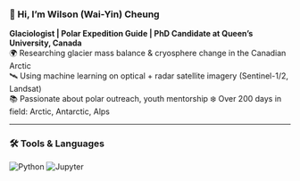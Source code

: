### 👋 Hi, I’m Wilson (Wai-Yin) Cheung

**Glaciologist | Polar Expedition Guide | PhD Candidate at Queen’s University, Canada**  
🌍 Researching glacier mass balance & cryosphere change in the Canadian Arctic  
🛰️ Using machine learning on optical + radar satellite imagery (Sentinel-1/2, Landsat)  
📚 Passionate about polar outreach, youth mentorship
❄️ Over 200 days in field: Arctic, Antarctic, Alps  

---

### 🛠️ Tools & Languages  
![Python](https://img.shields.io/badge/-Python-3776AB?logo=python&logoColor=white&style=for-the-badge)  ![Jupyter](https://img.shields.io/badge/-Jupyter-F37626?logo=jupyter&logoColor=white&style=for-the-badge)
